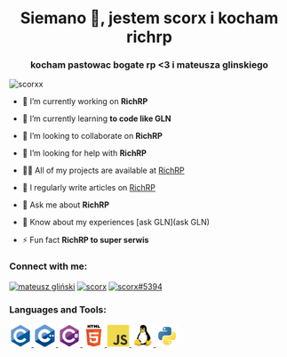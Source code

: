 <h1 align="center">Siemano 👋, jestem scorx i kocham richrp</h1>
<h3 align="center">kocham pastowac bogate rp <3 i mateusza glinskiego</h3>

<p align="left"> <img src="https://komarev.com/ghpvc/?username=scorxx&label=Profile%20views&color=000000&style=flat" alt="scorxx" /> </p>

- 🔭 I’m currently working on **RichRP**

- 🌱 I’m currently learning **to code like GLN**

- 👯 I’m looking to collaborate on **RichRP**

- 🤝 I’m looking for help with **RichRP**

- 👨‍💻 All of my projects are available at [RichRP](RichRP)

- 📝 I regularly write articles on [RichRP](RichRP)

- 💬 Ask me about **RichRP**

- 📄 Know about my experiences [ask GLN](ask GLN)

- ⚡ Fun fact **RichRP to super serwis**

<h3 align="left">Connect with me:</h3>
<p align="left">
<a href="https://fb.com/mateusz gliński" target="blank"><img align="center" src="https://raw.githubusercontent.com/rahuldkjain/github-profile-readme-generator/master/src/images/icons/Social/facebook.svg" alt="mateusz gliński" height="30" width="40" /></a>
<a href="https://www.youtube.com/c/scorx" target="blank"><img align="center" src="https://raw.githubusercontent.com/rahuldkjain/github-profile-readme-generator/master/src/images/icons/Social/youtube.svg" alt="scorx" height="30" width="40" /></a>
<a href="https://discord.gg/scorx#5394" target="blank"><img align="center" src="https://raw.githubusercontent.com/rahuldkjain/github-profile-readme-generator/master/src/images/icons/Social/discord.svg" alt="scorx#5394" height="30" width="40" /></a>
</p>

<h3 align="left">Languages and Tools:</h3>
<p align="left"> <a href="https://www.cprogramming.com/" target="_blank" rel="noreferrer"> <img src="https://raw.githubusercontent.com/devicons/devicon/master/icons/c/c-original.svg" alt="c" width="40" height="40"/> </a> <a href="https://www.w3schools.com/cpp/" target="_blank" rel="noreferrer"> <img src="https://raw.githubusercontent.com/devicons/devicon/master/icons/cplusplus/cplusplus-original.svg" alt="cplusplus" width="40" height="40"/> </a> <a href="https://www.w3schools.com/cs/" target="_blank" rel="noreferrer"> <img src="https://raw.githubusercontent.com/devicons/devicon/master/icons/csharp/csharp-original.svg" alt="csharp" width="40" height="40"/> </a> <a href="https://www.w3.org/html/" target="_blank" rel="noreferrer"> <img src="https://raw.githubusercontent.com/devicons/devicon/master/icons/html5/html5-original-wordmark.svg" alt="html5" width="40" height="40"/> </a> <a href="https://developer.mozilla.org/en-US/docs/Web/JavaScript" target="_blank" rel="noreferrer"> <img src="https://raw.githubusercontent.com/devicons/devicon/master/icons/javascript/javascript-original.svg" alt="javascript" width="40" height="40"/> </a> <a href="https://www.linux.org/" target="_blank" rel="noreferrer"> <img src="https://raw.githubusercontent.com/devicons/devicon/master/icons/linux/linux-original.svg" alt="linux" width="40" height="40"/> </a> <a href="https://www.python.org" target="_blank" rel="noreferrer"> <img src="https://raw.githubusercontent.com/devicons/devicon/master/icons/python/python-original.svg" alt="python" width="40" height="40"/> </a> </p>
